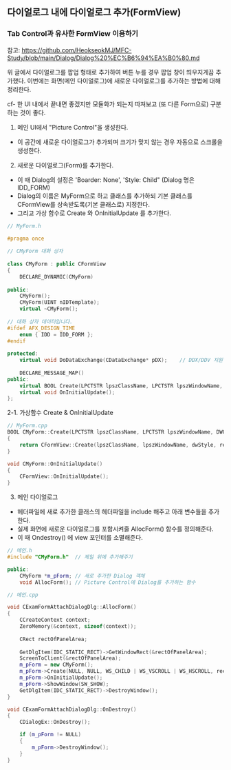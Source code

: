 ## 다이얼로그 내에 다이얼로그 추가(FormView)

### Tab Control과 유사한 FormView 이용하기

참고: https://github.com/HeokseokMJ/MFC-Study/blob/main/Dialog/Dialog%20%EC%B6%94%EA%B0%80.md

위 글에서 다이얼로그를 팝업 형태로 추가하여 버튼 누를 경우 팝업 창이 띄우지게끔 추가했다.
이번에는 화면(메인 다이얼로그)에 새로운 다이얼로그를 추가하는 방법에 대해 정리한다.

cf- 한 UI 내에서 끝내면 좋겠지만 모듈화가 되는지 따져보고 (또 다른 Form으로) 구분하는 것이 좋다.

1. 메인 UI에서 "Picture Control"을 생성한다.
- 이 공간에 새로운 다이얼로그가 추가되며 크기가 맞지 않는 경우 자동으로 스크롤을 생성한다.

2. 새로운 다이얼로그(Form)를 추가한다.
- 이 때 Dialog의 설정은 'Boarder: None', 'Style: Child" (Dialog 명은 IDD_FORM)
- Dialog의 이름은 MyForm으로 하고 클래스를 추가하되 기본 클래스를 CFormView를 상속받도록(기본 클래스로) 지정한다.
- 그리고 가상 함수로 Create 와 OnInitialUpdate 를 추가한다.

```cpp
// MyForm.h

#pragma once
  
// CMyForm 대화 상자
 
class CMyForm : public CFormView
{
	DECLARE_DYNAMIC(CMyForm)
 
public:
	CMyForm();
	CMyForm(UINT nIDTemplate);
	virtual ~CMyForm();
 
// 대화 상자 데이터입니다.
#ifdef AFX_DESIGN_TIME
	enum { IDD = IDD_FORM };
#endif
 
protected:
	virtual void DoDataExchange(CDataExchange* pDX);    // DDX/DDV 지원입니다.
 
	DECLARE_MESSAGE_MAP()
public:
	virtual BOOL Create(LPCTSTR lpszClassName, LPCTSTR lpszWindowName, DWORD dwStyle, const RECT& rect, CWnd* pParentWnd, UINT nID, CCreateContext* pContext = NULL);
	virtual void OnInitialUpdate();
};
```
2-1. 가상함수 Create & OnInitialUpdate
```cpp
// MyForm.cpp
BOOL CMyForm::Create(LPCTSTR lpszClassName, LPCTSTR lpszWindowName, DWORD dwStyle, const RECT& rect, CWnd* pParentWnd, UINT nID, CCreateContext* pContext)
{
	return CFormView::Create(lpszClassName, lpszWindowName, dwStyle, rect, pParentWnd, nID, pContext);
}

void CMyForm::OnInitialUpdate()
{
	CFormView::OnInitialUpdate();
}
```

3. 메인 다이얼로그
- 헤더파일에 새로 추가한 클래스의 헤더파일을 include 해주고 아래 변수들을 추가한다.
- 실제 화면에 새로운 다이얼로그를 포함시켜줄 AllocForm() 함수를 정의해준다.
- 이 때 Ondestroy() 에 view 포인터를 소멸해준다.

```cpp
// 메인.h
#include "CMyForm.h"  // 제일 위에 추가해주기

public:
	CMyForm *m_pForm; // 새로 추가한 Dialog 객체
	void AllocForm(); // Picture Control에 Dialog를 추가하는 함수

```
```cpp
// 메인.cpp

void CExamFormAttachDialogDlg::AllocForm()
{
	CCreateContext context;
	ZeroMemory(&context, sizeof(context));
 
	CRect rectOfPanelArea;
 
	GetDlgItem(IDC_STATIC_RECT)->GetWindowRect(&rectOfPanelArea);
	ScreenToClient(&rectOfPanelArea);
	m_pForm = new CMyForm();
	m_pForm->Create(NULL, NULL, WS_CHILD | WS_VSCROLL | WS_HSCROLL, rectOfPanelArea, this, IDD_FORM_MYFORM, &context);
	m_pForm->OnInitialUpdate();
	m_pForm->ShowWindow(SW_SHOW);
	GetDlgItem(IDC_STATIC_RECT)->DestroyWindow();
}

void CExamFormAttachDialogDlg::OnDestroy()
{
	CDialogEx::OnDestroy();

	if (m_pForm != NULL)
	{
		m_pForm->DestroyWindow();
	}
}
```


